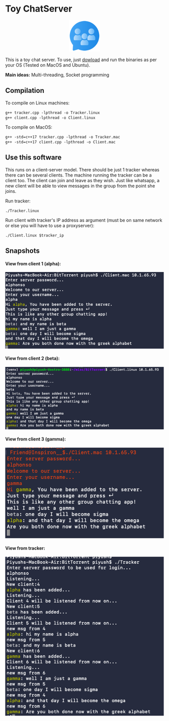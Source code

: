 
# Toy ChatServer

<p align="center">
<img src="images/groupchat.png" width="100" >
</p>

This is a toy chat server. To use, just [dowload](https://github.com/piyush01123/Toy-ChatServer/releases/tag/binaries) and run the binaries as per your OS (Tested on MacOS and Ubuntu).

**Main ideas:** Multi-threading, Socket programming


## Compilation

To compile on Linux machines:
```
g++ tracker.cpp -lpthread -o Tracker.linux
g++ client.cpp -lpthread -o Client.linux
```

To compile on MacOS:
```
g++ -std=c++17 tracker.cpp -lpthread -o Tracker.mac
g++ -std=c++17 client.cpp -lpthread -o Client.mac
```

## Use this software
This runs on a client-server model. There should be just 1 tracker whereas there can be several clients. The machine running the tracker can be a client too. The client can join and leave as they wish. Just like whatsapp, a new client will be able to view messages in the group from the point she joins.

Run tracker:
```
./Tracker.linux
```

Run client with tracker's IP address as argument (must be on same network or else you will have to use a proxyserver):
```
./Client.linux $tracker_ip
```

## Snapshots
#### View from client 1 (alpha):

<img src="images/alpha.png" >

#### View from client 2 (beta):

<img src="images/beta.png" >

#### View from client 3 (gamma):

<img src="images/gamma.png" >

#### View from tracker:

<img src="images/tracker.png" >
